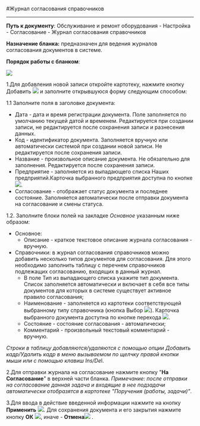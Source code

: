 ﻿#Журнал согласования справочников

----------

**Путь к документу**: Обслуживание и ремонт оборудования - Настройка - Согласование - Журнал согласования справочников

**Назначение бланка:**  предназначен для ведения журналов согласования документов в системе.

**Порядок работы с бланком**:

![](topic:Repair.Repair.AddFiles.Screenshot_1775.jpg) 

1.Для добавления новой записи откройте картотеку, нажмите кнопку Добавить  ![](topic:Repair.Repair.AddFiles.Btn_Add.png) и заполните открывшуюся форму следующим способом:


1.1 Заполните поля в заголовке документа:

- Дата - дата и время регистрации документа. Поле заполняется по умолчанию текущей датой и временем. Редактируется при создании записи, не редактируется после сохранения записи и разнесения данных.
- Код - идентификатор документа. Заполняется вручную или автоматически системой при создании новой записи. Не редактируется после сохранения записи.
- Название - произвольное описание документа. Не обязательно для заполнения. Редактируется после сохранения записи.
- Предприятие - заполняется из выпадающего списка Наших предприятий.Карточка выбранного предприятия доступна по кнопке  ![](topic:Repair.Repair.AddFiles.Btn_go.png). 
- Согласование - отображает статус документа и последнее состояние. Заполняется автоматически после отправки документа на согласование и смены статуса.

1.2. Заполните  блоки полей на закладке *Основное* указанным ниже образом:

- Основное:
     * Описание - краткое текстовое описание журнала согласования - вручную.
- Справочники:  в журнал согласования справочников можно добавить несколько типов документов для согласования. Для этого необходимо заполнить таблицу с перечнем справочников подлежащих согласованию, входящих в данный журнал.
    * В поле Тип из выпадающего списка укажите тип документа. Список заполняется автоматически и включает в себя все типы документов для которых в системе существует активное правило согласования;
    * Наименование - заполняется из картотеки соответствующей выбранному типу справочника (кнопка Выбор ![](topic:Repair.Repair.AddFiles.Btn_select.png)). Карточка выбранного документа доступна по кнопке перехода  ![](topic:Repair.Repair.AddFiles.Btn_go.png).
    * Состояние - состояние согласования - автоматически;
    * Комментарий - произвольный текстовый комментарий - вручную.

*Строки в таблицу добавляются/удаляются с помощью опции Добавить кадр/Удалить кадр в меню вызываемом по щелчку правой кнопки мыши или с помощью клавиш Ins/De*l.

2.Для отправки журнала на согласование нажмите кнопку "**На Согласование**" в верхней части бланка. *Примечание: после отправки на согласование данная задача и входящие в нее подзадачи автоматически отобразятся в картотеке "Поручения (работы, задачи)"*.

3.Для ввода в действие введенной информации нажмите на кнопку **Применить** ![](topic:Repair.Repair.AddFiles.Btn_OK.png).
Для сохранения документа и его закрытия нажмите кнопку **ОК**
 ![](topic:Repair.Repair.AddFiles.Btn_Post.png), иначе  -  **Отмена**![](topic:Repair.Repair.AddFiles.BtnCloseCancel.png) .
